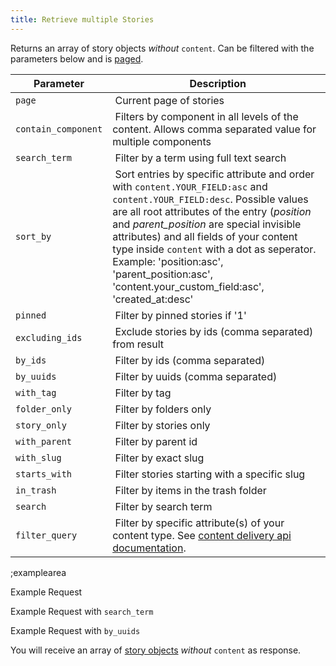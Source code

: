 ```yaml
---
title: Retrieve multiple Stories
---
```


Returns an array of story objects *without* `content`. Can be filtered with the parameters below and is [paged](#topics/pagination).

| Parameter | Description |
|----|----|
| `page` | Current page of stories |
| `contain_component` | Filters by component in all levels of the content. Allows comma separated value for multiple components |
| `search_term` | Filter by a term using full text search |
| `sort_by` | Sort entries by specific attribute and order with `content.YOUR_FIELD:asc` and `content.YOUR_FIELD:desc`. Possible values are all root attributes of the entry (*position* and *parent_position* are special invisible attributes) and all fields of your content type inside `content` with a dot as seperator. Example: 'position:asc', 'parent_position:asc', 'content.your_custom_field:asc', 'created_at:desc' |
| `pinned` | Filter by pinned stories if '1' |
| `excluding_ids` | Exclude stories by ids (comma separated) from result |
| `by_ids` | Filter by ids (comma separated) |
| `by_uuids` | Filter by uuids (comma separated) |
| `with_tag` | Filter by tag |
| `folder_only` | Filter by folders only |
| `story_only` | Filter by stories only |
| `with_parent` | Filter by parent id |
| `with_slug` | Filter by exact slug |
| `starts_with` | Filter stories starting with a specific slug |
| `in_trash` | Filter by items in the trash folder |
| `search` | Filter by search term |
| `filter_query` | Filter by specific attribute(s) of your content type. See [content delivery api documentation](/content-delivery-api/#filter-queries/overview). |

;examplearea

Example Request

<RequestExample url="https://mapi.storyblok.com/v1/spaces/606/stories/" httpMethod="GETOAUTH"></RequestExample>

Example Request with `search_term`

<RequestExample url="https://mapi.storyblok.com/v1/spaces/606/stories/?search_term=My%20fulltext%20search" httpMethod="GETOAUTH"></RequestExample>

Example Request with `by_uuids`

<RequestExample url="https://mapi.storyblok.com/v1/spaces/606/stories/?by_uuids=fb3afwa58-277f-4690-81fb-e0a080bd39ac,81fb81fb-e9fa-42b5-b952-c7d96ab6099d" httpMethod="GETOAUTH"></RequestExample>


You will receive an array of [story objects](#core-resources/stories/the-story-object) *without* `content` as response.